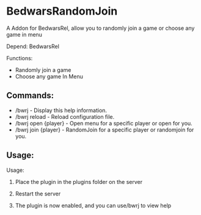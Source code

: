 # BedwarsRandomJoin

A Addon for BedwarsRel, allow you to randomly join a game or choose any game in menu

Depend: BedwarsRel

Functions:
- Randomly join a game
- Choose any game In Menu

## Commands:
- /bwrj				  - Display this help information.
- /bwrj reload 		  - Reload configuration file.
- /bwrj open {player} - Open menu for a specific player or open for you.
- /bwrj join {player} - RandomJoin for a specific player or randomjoin for you.

## Usage:
Usage:
1. Place the plugin in the plugins folder on the server

2. Restart the server

3. The plugin is now enabled, and you can use/bwrj to view help